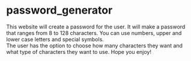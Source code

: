 # password_generator 
This website will create a password for the user. 
It will make a password that ranges from 8 to 128 characters. 
You can use numbers, upper and lower case letters and special symbols.  
The user has the option to choose how many characters they want and what type of characters they want to use.
Hope you enjoy!